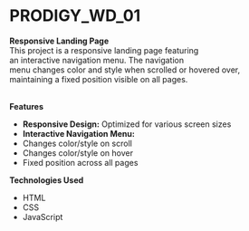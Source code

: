 # PRODIGY_WD_01
<b>Responsive Landing Page</b><br>
This project is a responsive landing page featuring<br>
an interactive navigation menu. The navigation<br>
menu changes color and style when scrolled or hovered over,<br>
maintaining a fixed position visible on all pages.<br><br>

<b>Features</b>
<ul>
  <li><b>Responsive Design:</b> Optimized for various screen sizes</li>
    <li><b>Interactive Navigation Menu:</b><br>
              <li>      Changes color/style on scroll</li>
              <li>      Changes color/style on hover</li>
              <li>       Fixed position across all pages</li>
    </li>
</ul>
<b>Technologies Used</b>
<ul>
  <li>HTML</li>
  <li>CSS</li>
  <li>JavaScript</li>
</ul>
